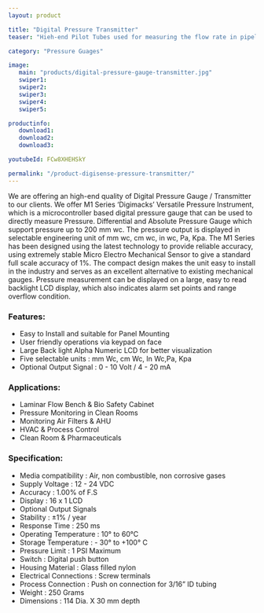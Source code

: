 ```yaml
---
layout: product

title: "Digital Pressure Transmitter"
teaser: "Hieh-end Pilot Tubes used for measuring the flow rate in pipeline by sensing the velocity and the static pressure."

category: "Pressure Guages"

image:
   main: "products/digital-pressure-gauge-transmitter.jpg"
   swiper1:
   swiper2:
   swiper3:
   swiper4:
   swiper5:

productinfo:
   download1:
   download2:
   download3:

youtubeId: FCw8XHEHSkY

permalink: "/product-digisense-pressure-transmitter/"
---
```


We are offering an high-end quality of Digital Pressure Gauge / Transmitter to our clients.
We offer M1 Series ‘Digimacks’ Versatile Pressure Instrument, which is a microcontroller based digital pressure gauge that can be used to directly measure Pressure.
Differential and Absolute Pressure Gauge which support pressure up to 200 mm wc.
The pressure output is displayed in selectable engineering unit of mm wc, cm wc, in wc, Pa, Kpa.
The M1 Series has been designed using the latest technology to provide reliable accuracy, using extremely stable Micro Electro Mechanical Sensor to give a standard full scale accuracy of 1%.
The compact design makes the unit easy to install in the industry and serves as an excellent alternative to existing mechanical gauges.
Pressure measurement can be displayed on a large, easy to read backlight LCD display, which also indicates alarm set points and range overflow condition.

### Features:
- Easy to Install and suitable for Panel Mounting
- User friendly operations via keypad on face
- Large Back light Alpha Numeric LCD for better visualization
- Five selectable units : mm Wc, cm Wc, In Wc,Pa, Kpa
- Optional Output Signal : 0 - 10 Volt / 4 - 20 mA

### Applications:
- Laminar Flow Bench & Bio Safety Cabinet
- Pressure Monitoring in Clean Rooms
- Monitoring Air Filters & AHU
- HVAC & Process Control
- Clean Room & Pharmaceuticals

### Specification:
- Media compatibility : Air, non combustible, non corrosive gases
- Supply Voltage : 12 - 24 VDC
- Accuracy : 1.00% of F.S
- Display : 16 x 1 LCD
- Optional Output Signals
- Stability : ±1% / year
- Response Time : 250 ms
- Operating Temperature : 10° to 60°C
- Storage Temperature : - 30° to +100° C
- Pressure Limit : 1 PSI Maximum
- Switch : Digital push button
- Housing Material : Glass filled nylon
- Electrical Connections : Screw terminals
- Process Connection : Push on connection for 3/16” ID tubing
- Weight : 250 Grams
- Dimensions : 114 Dia. X 30 mm depth
